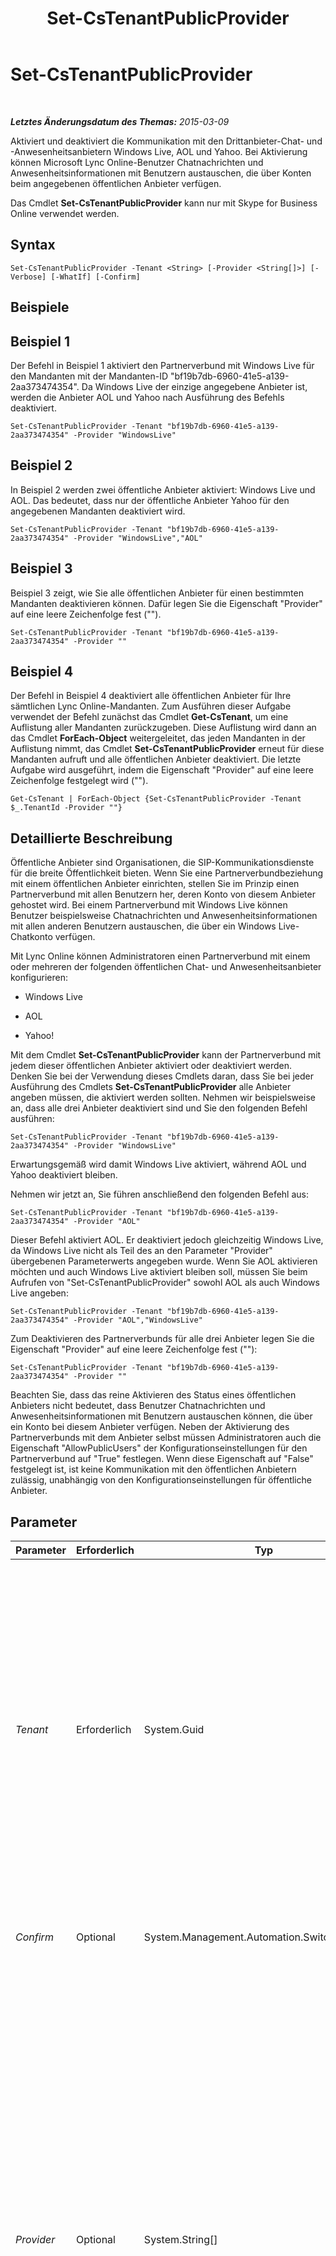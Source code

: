 ﻿---
title: Set-CsTenantPublicProvider
TOCTitle: Set-CsTenantPublicProvider
ms:assetid: 8341d801-bfa1-4c5b-9b80-5d503deebaf7
ms:mtpsurl: https://technet.microsoft.com/de-de/library/JJ994047(v=OCS.15)
ms:contentKeyID: 52056393
ms.date: 05/19/2016
mtps_version: v=OCS.15
ms.translationtype: HT
---

# Set-CsTenantPublicProvider

 

_**Letztes Änderungsdatum des Themas:** 2015-03-09_

Aktiviert und deaktiviert die Kommunikation mit den Drittanbieter-Chat- und -Anwesenheitsanbietern Windows Live, AOL und Yahoo. Bei Aktivierung können Microsoft Lync Online-Benutzer Chatnachrichten und Anwesenheitsinformationen mit Benutzern austauschen, die über Konten beim angegebenen öffentlichen Anbieter verfügen.

Das Cmdlet **Set-CsTenantPublicProvider** kann nur mit Skype for Business Online verwendet werden.

## Syntax

    Set-CsTenantPublicProvider -Tenant <String> [-Provider <String[]>] [-Verbose] [-WhatIf] [-Confirm]

## Beispiele

## Beispiel 1

Der Befehl in Beispiel 1 aktiviert den Partnerverbund mit Windows Live für den Mandanten mit der Mandanten-ID "bf19b7db-6960-41e5-a139-2aa373474354". Da Windows Live der einzige angegebene Anbieter ist, werden die Anbieter AOL und Yahoo nach Ausführung des Befehls deaktiviert.

    Set-CsTenantPublicProvider -Tenant "bf19b7db-6960-41e5-a139-2aa373474354" -Provider "WindowsLive"

## Beispiel 2

In Beispiel 2 werden zwei öffentliche Anbieter aktiviert: Windows Live und AOL. Das bedeutet, dass nur der öffentliche Anbieter Yahoo für den angegebenen Mandanten deaktiviert wird.

    Set-CsTenantPublicProvider -Tenant "bf19b7db-6960-41e5-a139-2aa373474354" -Provider "WindowsLive","AOL"

## Beispiel 3

Beispiel 3 zeigt, wie Sie alle öffentlichen Anbieter für einen bestimmten Mandanten deaktivieren können. Dafür legen Sie die Eigenschaft "Provider" auf eine leere Zeichenfolge fest ("").

    Set-CsTenantPublicProvider -Tenant "bf19b7db-6960-41e5-a139-2aa373474354" -Provider ""

## Beispiel 4

Der Befehl in Beispiel 4 deaktiviert alle öffentlichen Anbieter für Ihre sämtlichen Lync Online-Mandanten. Zum Ausführen dieser Aufgabe verwendet der Befehl zunächst das Cmdlet **Get-CsTenant**, um eine Auflistung aller Mandanten zurückzugeben. Diese Auflistung wird dann an das Cmdlet **ForEach-Object** weitergeleitet, das jeden Mandanten in der Auflistung nimmt, das Cmdlet **Set-CsTenantPublicProvider** erneut für diese Mandanten aufruft und alle öffentlichen Anbieter deaktiviert. Die letzte Aufgabe wird ausgeführt, indem die Eigenschaft "Provider" auf eine leere Zeichenfolge festgelegt wird ("").

    Get-CsTenant | ForEach-Object {Set-CsTenantPublicProvider -Tenant $_.TenantId -Provider ""}

## Detaillierte Beschreibung

Öffentliche Anbieter sind Organisationen, die SIP-Kommunikationsdienste für die breite Öffentlichkeit bieten. Wenn Sie eine Partnerverbundbeziehung mit einem öffentlichen Anbieter einrichten, stellen Sie im Prinzip einen Partnerverbund mit allen Benutzern her, deren Konto von diesem Anbieter gehostet wird. Bei einem Partnerverbund mit Windows Live können Benutzer beispielsweise Chatnachrichten und Anwesenheitsinformationen mit allen anderen Benutzern austauschen, die über ein Windows Live-Chatkonto verfügen.

Mit Lync Online können Administratoren einen Partnerverbund mit einem oder mehreren der folgenden öffentlichen Chat- und Anwesenheitsanbieter konfigurieren:

  -   
    Windows Live

  -   
    AOL

  -   
    Yahoo\!

Mit dem Cmdlet **Set-CsTenantPublicProvider** kann der Partnerverbund mit jedem dieser öffentlichen Anbieter aktiviert oder deaktiviert werden. Denken Sie bei der Verwendung dieses Cmdlets daran, dass Sie bei jeder Ausführung des Cmdlets **Set-CsTenantPublicProvider** alle Anbieter angeben müssen, die aktiviert werden sollten. Nehmen wir beispielsweise an, dass alle drei Anbieter deaktiviert sind und Sie den folgenden Befehl ausführen:

    Set-CsTenantPublicProvider -Tenant "bf19b7db-6960-41e5-a139-2aa373474354" -Provider "WindowsLive"

Erwartungsgemäß wird damit Windows Live aktiviert, während AOL und Yahoo deaktiviert bleiben.

Nehmen wir jetzt an, Sie führen anschließend den folgenden Befehl aus:

    Set-CsTenantPublicProvider -Tenant "bf19b7db-6960-41e5-a139-2aa373474354" -Provider "AOL"

Dieser Befehl aktiviert AOL. Er deaktiviert jedoch gleichzeitig Windows Live, da Windows Live nicht als Teil des an den Parameter "Provider" übergebenen Parameterwerts angegeben wurde. Wenn Sie AOL aktivieren möchten und auch Windows Live aktiviert bleiben soll, müssen Sie beim Aufrufen von "Set-CsTenantPublicProvider" sowohl AOL als auch Windows Live angeben:

    Set-CsTenantPublicProvider -Tenant "bf19b7db-6960-41e5-a139-2aa373474354" -Provider "AOL","WindowsLive"

Zum Deaktivieren des Partnerverbunds für alle drei Anbieter legen Sie die Eigenschaft "Provider" auf eine leere Zeichenfolge fest (""):

    Set-CsTenantPublicProvider -Tenant "bf19b7db-6960-41e5-a139-2aa373474354" -Provider ""

Beachten Sie, dass das reine Aktivieren des Status eines öffentlichen Anbieters nicht bedeutet, dass Benutzer Chatnachrichten und Anwesenheitsinformationen mit Benutzern austauschen können, die über ein Konto bei diesem Anbieter verfügen. Neben der Aktivierung des Partnerverbunds mit dem Anbieter selbst müssen Administratoren auch die Eigenschaft "AllowPublicUsers" der Konfigurationseinstellungen für den Partnerverbund auf "True" festlegen. Wenn diese Eigenschaft auf "False" festgelegt ist, ist keine Kommunikation mit den öffentlichen Anbietern zulässig, unabhängig von den Konfigurationseinstellungen für öffentliche Anbieter.

## Parameter


<table>
<colgroup>
<col style="width: 25%" />
<col style="width: 25%" />
<col style="width: 25%" />
<col style="width: 25%" />
</colgroup>
<thead>
<tr class="header">
<th>Parameter</th>
<th>Erforderlich</th>
<th>Typ</th>
<th>Beschreibung</th>
</tr>
</thead>
<tbody>
<tr class="odd">
<td><p><em>Tenant</em></p></td>
<td><p>Erforderlich</p></td>
<td><p>System.Guid</p></td>
<td><p>GUID des Mandantenkontos, dessen Einstellungen für öffentliche Anbieter geändert werden. Beispiel:</p>
<p>–Tenant &quot;38aad667-af54-4397-aaa7-e94c79ec2308&quot;</p>
<p>Sie können die Mandanten-ID für all Ihre Mandanten zurückgeben, indem Sie den folgenden Befehl ausführen:</p>
<pre><code>Get-CsTenant | Select-Object DisplayName, TenantID</code></pre>
<p>Get-CsTenant | Select-Object DisplayName, TenantID</p></td>
</tr>
<tr class="even">
<td><p><em>Confirm</em></p></td>
<td><p>Optional</p></td>
<td><p>System.Management.Automation.SwitchParameter</p></td>
<td><p>Fordert Sie vor der Ausführung des Befehls zum Bestätigen auf.</p></td>
</tr>
<tr class="odd">
<td><p><em>Provider</em></p></td>
<td><p>Optional</p></td>
<td><p>System.String[]</p></td>
<td><p>Gibt die öffentlichen Anbieter an, mit denen Benutzer kommunizieren dürfen. Gültige Werte:</p>
<p>* AOL</p>
<p>* WindowsLive</p>
<p>* Yahoo</p>
<p>Beachten Sie, dass bei der Konfiguration öffentlicher Anbieter jeder im Parameterwert &quot;Provider&quot; enthaltene Anbieter zur Verwendung aktiviert und jeder nicht im Parameterwert enthaltene Anbieter deaktiviert wird. Mit der folgenden Syntax wird beispielweise nur Yahoo aktiviert, während Windows Live und AOL deaktiviert werden:</p>
<p>-Provider &quot;AOL&quot;</p>
<p>Sie können mehrere Anbieter aktivieren, indem Sie die Anbieternamen durch Kommas trennen:</p>
<p>-Provider &quot;AOL&quot;,&quot;WindowsLive&quot;</p></td>
</tr>
<tr class="even">
<td><p><em>WhatIf</em></p></td>
<td><p>Optional</p></td>
<td><p>System.Management.Automation.SwitchParameter</p></td>
<td><p>Beschreibt die Auswirkungen einer Ausführung des Befehls, ohne den Befehl tatsächlich auszuführen.</p></td>
</tr>
</tbody>
</table>


## Eingabetypen

Das Cmdlet **Set-CsTenantPublicProvider** akzeptiert weitergeleitete Instanzen des Objekts "Microsoft.Rtc.Management.Hosted.TenantPICStatus".

## Rückgabetypen

Keine. Stattdessen ändert das Cmdlet **Set-CsTenantPublicProvider** vorhandene Instanzen des Objekts "Microsoft.Rtc.Management.Hosted.TenantPICStatus".

## Siehe auch

#### Weitere Ressourcen

[Get-CsTenantPublicProvider](get-cstenantpublicprovider.md)

